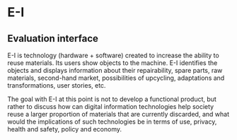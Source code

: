 # E-I
## Evaluation interface

E-I is technology (hardware + software) created to increase the ability to reuse materials. Its users show objects to the machine. E-I identifies the objects and displays information about their repairability, spare parts, raw materials, second-hand market, possibilities of upcycling, adaptations and transformations, user stories, etc.

The goal with E-I at this point is not to develop a functional product, but rather to discuss how can digital information technologies help society reuse a larger proportion of materials that are currently discarded, and what would the implications of such technologies be in terms of use, privacy, health and safety, policy and economy.
